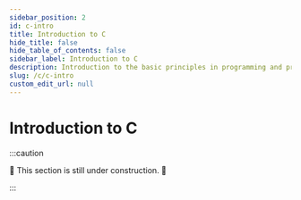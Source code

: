 ```yaml
---
sidebar_position: 2
id: c-intro
title: Introduction to C
hide_title: false
hide_table_of_contents: false
sidebar_label: Introduction to C
description: Introduction to the basic principles in programming and problem solving.
slug: /c/c-intro
custom_edit_url: null
---
```


# Introduction to C

:::caution

🚧 This section is still under construction. 🚧

:::